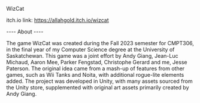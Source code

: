 WizCat

itch.io link: https://allahgold.itch.io/wizcat

---- About ----

The game WizCat was created during the Fall 2023 semester for CMPT306, in the final year of my Computer Science degree at the University of Saskatchewan. This game was a joint effort by Andy Giang, Jean-Luc Michaud, Aaron Mee, Parker Fengstad, Christophe Gerard and me, Jesse Paterson. The original idea came from a mash-up of features from other games, such as Wii Tanks and Noita, with additional rogue-lite elements added. The project was developed in Unity, with many assets sourced from the Unity store, supplemented with original art assets primarily created by Andy Giang. 



  

